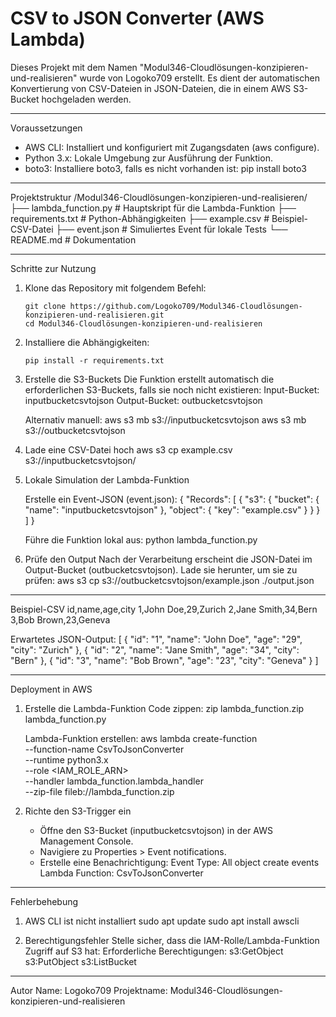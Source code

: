 # CSV to JSON Converter (AWS Lambda)

Dieses Projekt mit dem Namen "Modul346-Cloudlösungen-konzipieren-und-realisieren" wurde von Logoko709 erstellt. Es dient der automatischen Konvertierung von CSV-Dateien in JSON-Dateien, die in einem AWS S3-Bucket hochgeladen werden.

------------------------------------------------------------

Voraussetzungen
- AWS CLI: Installiert und konfiguriert mit Zugangsdaten (aws configure).
- Python 3.x: Lokale Umgebung zur Ausführung der Funktion.
- boto3: Installiere boto3, falls es nicht vorhanden ist:
  pip install boto3

------------------------------------------------------------

Projektstruktur
/Modul346-Cloudlösungen-konzipieren-und-realisieren/
├── lambda_function.py       # Hauptskript für die Lambda-Funktion
├── requirements.txt         # Python-Abhängigkeiten
├── example.csv              # Beispiel-CSV-Datei
├── event.json               # Simuliertes Event für lokale Tests
└── README.md                # Dokumentation

------------------------------------------------------------

Schritte zur Nutzung

1. Klone das Repository mit folgendem Befehl:
   ```
   git clone https://github.com/Logoko709/Modul346-Cloudlösungen-konzipieren-und-realisieren.git
   cd Modul346-Cloudlösungen-konzipieren-und-realisieren
   ```

2. Installiere die Abhängigkeiten:
   ```
   pip install -r requirements.txt
   ```

4. Erstelle die S3-Buckets
   Die Funktion erstellt automatisch die erforderlichen S3-Buckets, falls sie noch nicht existieren:
   Input-Bucket: inputbucketcsvtojson
   Output-Bucket: outbucketcsvtojson

   Alternativ manuell:
   aws s3 mb s3://inputbucketcsvtojson
   aws s3 mb s3://outbucketcsvtojson

5. Lade eine CSV-Datei hoch
   aws s3 cp example.csv s3://inputbucketcsvtojson/

6. Lokale Simulation der Lambda-Funktion

   Erstelle ein Event-JSON (event.json):
   {
       "Records": [
           {
               "s3": {
                   "bucket": {
                       "name": "inputbucketcsvtojson"
                   },
                   "object": {
                       "key": "example.csv"
                   }
               }
           }
       ]
   }

   Führe die Funktion lokal aus:
   python lambda_function.py

7. Prüfe den Output
   Nach der Verarbeitung erscheint die JSON-Datei im Output-Bucket (outbucketcsvtojson).
   Lade sie herunter, um sie zu prüfen:
   aws s3 cp s3://outbucketcsvtojson/example.json ./output.json

------------------------------------------------------------

Beispiel-CSV
id,name,age,city
1,John Doe,29,Zurich
2,Jane Smith,34,Bern
3,Bob Brown,23,Geneva

Erwartetes JSON-Output:
[
    {
        "id": "1",
        "name": "John Doe",
        "age": "29",
        "city": "Zurich"
    },
    {
        "id": "2",
        "name": "Jane Smith",
        "age": "34",
        "city": "Bern"
    },
    {
        "id": "3",
        "name": "Bob Brown",
        "age": "23",
        "city": "Geneva"
    }
]

------------------------------------------------------------

Deployment in AWS

1. Erstelle die Lambda-Funktion
   Code zippen:
   zip lambda_function.zip lambda_function.py

   Lambda-Funktion erstellen:
   aws lambda create-function \
       --function-name CsvToJsonConverter \
       --runtime python3.x \
       --role <IAM_ROLE_ARN> \
       --handler lambda_function.lambda_handler \
       --zip-file fileb://lambda_function.zip

2. Richte den S3-Trigger ein
   - Öffne den S3-Bucket (inputbucketcsvtojson) in der AWS Management Console.
   - Navigiere zu Properties > Event notifications.
   - Erstelle eine Benachrichtigung:
     Event Type: All object create events
     Lambda Function: CsvToJsonConverter

------------------------------------------------------------

Fehlerbehebung

1. AWS CLI ist nicht installiert
   sudo apt update
   sudo apt install awscli

2. Berechtigungsfehler
   Stelle sicher, dass die IAM-Rolle/Lambda-Funktion Zugriff auf S3 hat:
   Erforderliche Berechtigungen:
   s3:GetObject
   s3:PutObject
   s3:ListBucket

------------------------------------------------------------

Autor
Name: Logoko709
Projektname: Modul346-Cloudlösungen-konzipieren-und-realisieren
